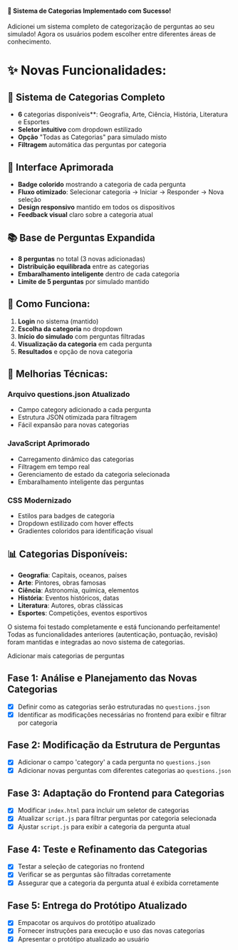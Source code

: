 #### 🎉 Sistema de Categorias Implementado com Sucesso!
Adicionei um sistema completo de categorização de perguntas ao seu simulado! Agora os usuários podem escolher entre diferentes áreas de conhecimento.
# ✨ Novas Funcionalidades:
## 🎯 Sistema de Categorias Completo
* **6** categorias disponíveis**: Geografia, Arte, Ciência, História, Literatura e Esportes
* **Seletor intuitivo** com dropdown estilizado
* **Opção** "Todas as Categorias" para simulado misto
* **Filtragem** automática das perguntas por categoria

## 🎨 Interface Aprimorada
* **Badge colorido** mostrando a categoria de cada pergunta
* **Fluxo otimizado**: Selecionar categoria → Iniciar → Responder → Nova seleção
* **Design responsivo** mantido em todos os dispositivos
* **Feedback visual** claro sobre a categoria atual

## 📚 Base de Perguntas Expandida
* **8 perguntas** no total (3 novas adicionadas)
* **Distribuição equilibrada** entre as categorias
* **Embaralhamento inteligente** dentro de cada categoria
* **Limite de 5 perguntas** por simulado mantido

## 🚀 Como Funciona:
1. **Login** no sistema (mantido)
2. **Escolha da categoria** no dropdown
3. **Início do simulado** com perguntas filtradas
4. **Visualização da categoria** em cada pergunta
5. **Resultados** e opção de nova categoria

## 🔧 Melhorias Técnicas:
### Arquivo questions.json Atualizado
* Campo category adicionado a cada pergunta
* Estrutura JSON otimizada para filtragem
* Fácil expansão para novas categorias

### JavaScript Aprimorado
* Carregamento dinâmico das categorias
* Filtragem em tempo real
* Gerenciamento de estado da categoria selecionada
* Embaralhamento inteligente das perguntas

### CSS Modernizado
* Estilos para badges de categoria
* Dropdown estilizado com hover effects
* Gradientes coloridos para identificação visual

## 📊 Categorias Disponíveis:
* **Geografia**: Capitais, oceanos, países
* **Arte**: Pintores, obras famosas
* **Ciência**: Astronomia, química, elementos
* **História**: Eventos históricos, datas
* **Literatura**: Autores, obras clássicas
* **Esportes**: Competições, eventos esportivos

O sistema foi testado completamente e está funcionando perfeitamente! Todas as funcionalidades anteriores (autenticação, pontuação, revisão) foram mantidas e integradas ao novo sistema de categorias.


Adicionar mais categorias de perguntas

## Fase 1: Análise e Planejamento das Novas Categorias
- [x] Definir como as categorias serão estruturadas no `questions.json`
- [x] Identificar as modificações necessárias no frontend para exibir e filtrar por categoria

## Fase 2: Modificação da Estrutura de Perguntas
- [x] Adicionar o campo 'category' a cada pergunta no `questions.json`
- [x] Adicionar novas perguntas com diferentes categorias ao `questions.json`

## Fase 3: Adaptação do Frontend para Categorias
- [x] Modificar `index.html` para incluir um seletor de categorias
- [x] Atualizar `script.js` para filtrar perguntas por categoria selecionada
- [x] Ajustar `script.js` para exibir a categoria da pergunta atual

## Fase 4: Teste e Refinamento das Categorias
- [x] Testar a seleção de categorias no frontend
- [x] Verificar se as perguntas são filtradas corretamente
- [x] Assegurar que a categoria da pergunta atual é exibida corretamente

## Fase 5: Entrega do Protótipo Atualizado
- [x] Empacotar os arquivos do protótipo atualizado
- [x] Fornecer instruções para execução e uso das novas categorias
- [x] Apresentar o protótipo atualizado ao usuário
